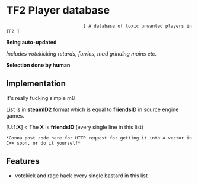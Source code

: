 
# TF2 Player database

                                 [ A database of toxic unwanted players in TF2 ]
**Being auto-updated**

*Includes votekicking retards, furries, mad grinding mains etc.*

**Selection done by human**

## Implementation
It's really fucking simple m8

List is in **steamID2** format which is equal to **friendsID** in source engine games.


[U:1:**X**] < The **X** is **friendsID** (every single line in this list)

    *Gonna post code here for HTTP request for getting it into a vector in C++ soon, or do it yourself*
## Features

- votekick and rage hack every single bastard in this list


